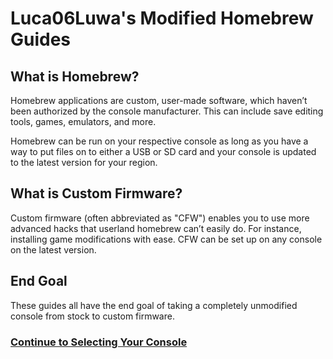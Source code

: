 # Luca06Luwa's Modified Homebrew Guides

## What is Homebrew?
Homebrew applications are custom, user-made software, which haven’t been authorized by the console manufacturer. This can include save editing tools, games, emulators, and more.

Homebrew can be run on your respective console as long as you have a way to put files on to either a USB or SD card and your console is updated to the latest version for your region.

## What is Custom Firmware?
Custom firmware (often abbreviated as "CFW") enables you to use more advanced hacks that userland homebrew can’t easily do. For instance, installing game modifications with ease. CFW can be set up on any console on the latest version.

## End Goal
These guides all have the end goal of taking a completely unmodified console from stock to custom firmware.

### [Continue to Selecting Your Console]()
